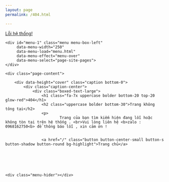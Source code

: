 ```yaml
---
layout: page
permalink: /404.html

---
```

<!DOCTYPE HTML>
<html lang="en">
<head>
<meta http-equiv="Content-Type" content="text/html; charset=utf-8" />
<meta name="apple-mobile-web-app-capable" content="yes">
<meta name="viewport" content="width=device-width, initial-scale=1, minimum-scale=1, maximum-scale=1, viewport-fit=cover" />
<title>EazyMobile</title>
<link href="https://fonts.googleapis.com/css?family=Poppins:100,100i,200,200i,300,300i,400,400i,500,500i,600,600i,700,700i,800,800i,900,900i|Roboto:100,100i,300,300i,400,400i,500,500i,700,700i,900,900i" rel="stylesheet">
<link rel="stylesheet" type="text/css" href="styles/style.css">
<link rel="stylesheet" type="text/css" href="styles/framework.css">
<link rel="stylesheet" type="text/css" href="fonts/css/fontawesome-all.min.css">    
</head>
    
<body class="theme-light" data-highlight="blue2">
    
<div id="page-preloader">
    <div class="loader-main"><div class="preload-spinner border-highlight"></div></div>
</div>
    
    
<div id="page">
	<div class="header header-fixed header-logo-app">
        <a href="#" class="header-title">Lỗi hệ thống! </a>
		<a href="#" class="header-icon header-icon-1" data-back-button><i class="fas fa-arrow-left"></i></a>
        <a href="#" class="header-icon header-icon-2" data-menu="menu-1"><i class="fas fa-bars"></i></a>
        <a href="#" class="header-icon header-icon-3" data-menu="menu-2"><i class="fas fa-cog"></i></a>
        <a href="#" class="header-icon header-icon-4" data-toggle-theme><i class="fas fa-moon"></i></a>
	</div>
        
    <div id="menu-1" class="menu menu-box-left" 
         data-menu-width="250"
         data-menu-load="menu.html"
         data-menu-effect="menu-over"
         data-menu-select="page-site-pages">
    </div>                      
            
	<div class="page-content">	    

        <div data-height="cover" class="caption bottom-0">
            <div class="caption-center">
                <div class="boxed-text-large">
                    <h1 class="fa-7x uppercase bolder bottom-20 top-20 glow-red">404</h1>
                    <h2 class="uppercase bolder bottom-30">Trang không tông tại</h2>
                    <p>
							Trang của bạn tìm kiếm hiện đang lỗi hoặc không tòn tại trên hệ thống . <br>Vui lòng liên hệ <b>zalo : 0968162750<b> để thông báo lỗi , xin cảm ơn !
                    
                    
                    <a href="/" class="button button-center-small button-s button-shadow button-round bg-highlight">Trang chủ</a>
                
    
    
    
   
    
    <div class="menu-hider"></div>
</div>


<script type="text/javascript" src="scripts/jquery.js"></script>
<script type="text/javascript" src="scripts/plugins.js" async></script>
<script type="text/javascript" src="scripts/custom.js" async></script>
</body>


